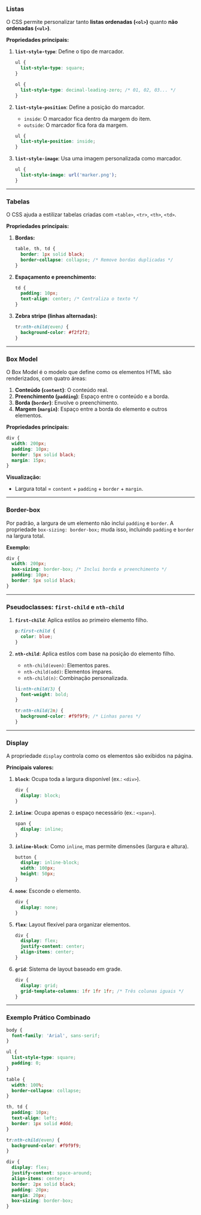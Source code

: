 ### **Listas**
O CSS permite personalizar tanto **listas ordenadas (`<ol>`)** quanto **não ordenadas (`<ul>`)**.

**Propriedades principais:**
1. **`list-style-type`**: Define o tipo de marcador.
   ```css
   ul {
     list-style-type: square;
   }

   ol {
     list-style-type: decimal-leading-zero; /* 01, 02, 03... */
   }
   ```

2. **`list-style-position`**: Define a posição do marcador.
   - `inside`: O marcador fica dentro da margem do item.
   - `outside`: O marcador fica fora da margem.
   ```css
   ul {
     list-style-position: inside;
   }
   ```

3. **`list-style-image`**: Usa uma imagem personalizada como marcador.
   ```css
   ul {
     list-style-image: url('marker.png');
   }
   ```

---

### **Tabelas**
O CSS ajuda a estilizar tabelas criadas com `<table>`, `<tr>`, `<th>`, `<td>`.

**Propriedades principais:**
1. **Bordas:**
   ```css
   table, th, td {
     border: 1px solid black;
     border-collapse: collapse; /* Remove bordas duplicadas */
   }
   ```

2. **Espaçamento e preenchimento:**
   ```css
   td {
     padding: 10px;
     text-align: center; /* Centraliza o texto */
   }
   ```

3. **Zebra stripe (linhas alternadas):**
   ```css
   tr:nth-child(even) {
     background-color: #f2f2f2;
   }
   ```

---

### **Box Model**
O Box Model é o modelo que define como os elementos HTML são renderizados, com quatro áreas:
1. **Conteúdo (`content`)**: O conteúdo real.
2. **Preenchimento (`padding`)**: Espaço entre o conteúdo e a borda.
3. **Borda (`border`)**: Envolve o preenchimento.
4. **Margem (`margin`)**: Espaço entre a borda do elemento e outros elementos.

**Propriedades principais:**
```css
div {
  width: 200px;
  padding: 10px;
  border: 5px solid black;
  margin: 15px;
}
```

**Visualização:**
- Largura total = `content` + `padding` + `border` + `margin`.

---

### **Border-box**
Por padrão, a largura de um elemento não inclui `padding` e `border`. A propriedade `box-sizing: border-box;` muda isso, incluindo `padding` e `border` na largura total.

**Exemplo:**
```css
div {
  width: 200px;
  box-sizing: border-box; /* Inclui borda e preenchimento */
  padding: 10px;
  border: 5px solid black;
}
```

---

### **Pseudoclasses: `first-child` e `nth-child`**
1. **`first-child`**: Aplica estilos ao primeiro elemento filho.
   ```css
   p:first-child {
     color: blue;
   }
   ```

2. **`nth-child`**: Aplica estilos com base na posição do elemento filho.
   - `nth-child(even)`: Elementos pares.
   - `nth-child(odd)`: Elementos ímpares.
   - `nth-child(n)`: Combinação personalizada.
   ```css
   li:nth-child(3) {
     font-weight: bold;
   }

   tr:nth-child(2n) {
     background-color: #f9f9f9; /* Linhas pares */
   }
   ```

---

### **Display**
A propriedade `display` controla como os elementos são exibidos na página.

**Principais valores:**
1. **`block`**: Ocupa toda a largura disponível (ex.: `<div>`).
   ```css
   div {
     display: block;
   }
   ```

2. **`inline`**: Ocupa apenas o espaço necessário (ex.: `<span>`).
   ```css
   span {
     display: inline;
   }
   ```

3. **`inline-block`**: Como `inline`, mas permite dimensões (largura e altura).
   ```css
   button {
     display: inline-block;
     width: 100px;
     height: 50px;
   }
   ```

4. **`none`**: Esconde o elemento.
   ```css
   div {
     display: none;
   }
   ```

5. **`flex`**: Layout flexível para organizar elementos.
   ```css
   div {
     display: flex;
     justify-content: center;
     align-items: center;
   }
   ```

6. **`grid`**: Sistema de layout baseado em grade.
   ```css
   div {
     display: grid;
     grid-template-columns: 1fr 1fr 1fr; /* Três colunas iguais */
   }
   ```

---

### **Exemplo Prático Combinado**
```css
body {
  font-family: 'Arial', sans-serif;
}

ul {
  list-style-type: square;
  padding: 0;
}

table {
  width: 100%;
  border-collapse: collapse;
}

th, td {
  padding: 10px;
  text-align: left;
  border: 1px solid #ddd;
}

tr:nth-child(even) {
  background-color: #f9f9f9;
}

div {
  display: flex;
  justify-content: space-around;
  align-items: center;
  border: 2px solid black;
  padding: 20px;
  margin: 20px;
  box-sizing: border-box;
}
```

